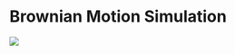 # Brownian Motion Simulation

![](https://github.com/xPrithvi/Python-Brownian-Motion/blob/master/Media/GIF.gif)
